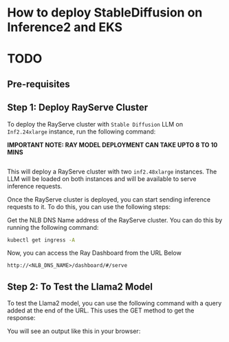 # How to deploy StableDiffusion on Inference2 and EKS

# TODO 

## Pre-requisites


## Step 1: Deploy RayServe Cluster

To deploy the RayServe cluster with `Stable Diffusion` LLM on `Inf2.24xlarge` instance, run the following command:

**IMPORTANT NOTE: RAY MODEL DEPLOYMENT CAN TAKE UPTO 8 TO 10 MINS**

```bash

```

This will deploy a RayServe cluster with two `inf2.48xlarge` instances. The  LLM will be loaded on both instances and will be available to serve inference requests.

Once the RayServe cluster is deployed, you can start sending inference requests to it. To do this, you can use the following steps:

Get the NLB DNS Name address of the RayServe cluster. You can do this by running the following command:

```bash
kubectl get ingress -A
```

Now, you can access the Ray Dashboard from the URL Below

    http://<NLB_DNS_NAME>/dashboard/#/serve

## Step 2: To Test the Llama2 Model

To test the Llama2 model, you can use the following command with a query added at the end of the URL.
This uses the GET method to get the response:

   


You will see an output like this in your browser:


